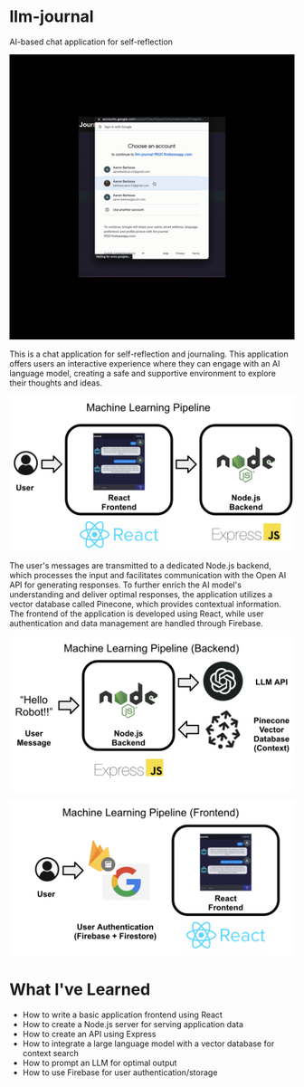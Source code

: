 # llm-journal
AI-based chat application for self-reflection

<p align="center">
  <img src="src/demo.gif" alt="Demo GIF" width="600"/>
</p>

This is a chat application for self-reflection and journaling. This application offers users an interactive experience where they can engage with an AI language model, creating a safe and supportive environment to explore their thoughts and ideas.

<p align="center">
  <img src="src/ml_pipeline.png"/>
</p>

The user's messages are transmitted to a dedicated Node.js backend, which processes the input and facilitates communication with the Open AI API for generating responses. To further enrich the AI model's understanding and deliver optimal responses, the application utilizes a vector database called Pinecone, which provides contextual information. The frontend of the application is developed using React, while user authentication and data management are handled through Firebase.

<p align="center">
  <img src="src/ml_pipeline_2.png"/>
</p>
<p align="center">
  <img src="src/ml_pipeline_3.png"/>
</p>

# What I've Learned
* How to write a basic application frontend using React
* How to create a Node.js server for serving application data
* How to create an API using Express
* How to integrate a large language model with a vector database for context search
* How to prompt an LLM for optimal output
* How to use Firebase for user authentication/storage
